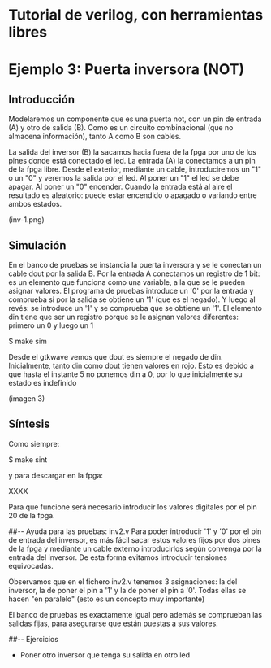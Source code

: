 Tutorial de verilog, con herramientas libres
============================================

# Ejemplo 3: Puerta inversora (NOT)

## Introducción

  Modelaremos un componente que es una puerta not, con un pin de entrada (A) y otro de salida (B). Como es un circuito combinacional (que no almacena información), tanto A como B son cables.

 La salida del inversor (B) la sacamos hacia fuera de la fpga por uno de los pines donde está conectado el led. La entrada (A) la conectamos a un pin de la fpga libre. Desde el exterior, mediante un cable, introduciremos un "1" o un "0" y veremos la salida por el led. Al poner un "1" el led se debe apagar. Al poner un "0" encender. Cuando la entrada está al aire el resultado es aleatorio: puede estar encendido o apagado o variando entre ambos estados.
 
(inv-1.png)

## Simulación

En el banco de pruebas se instancia la puerta inversora y se le conectan un cable dout por la salida B. Por la entrada A conectamos un registro de 1 bit: es un elemento que funciona como una variable, a la que se le pueden asignar valores. El programa de pruebas introduce un '0' por la entrada y comprueba si por la salida se obtiene un '1' (que es el negado). Y luego al revés: se introduce un '1' y se comprueba que se obtiene un '1'.  El elemento din tiene que ser un registro porque se le asignan valores diferentes: primero un 0 y luego un 1

$ make sim

Desde el gtkwave vemos que dout es siempre el negado de din. Inicialmente, tanto din como dout tienen valores en rojo. Esto es debido a que hasta el instante 5 no ponemos din a 0, por lo que inicialmente su estado es indefinido

(imagen 3)

## Síntesis

Como siempre:

$ make sint

y para descargar en la fpga:

XXXX

Para que funcione será necesario introducir los valores digitales por el pin 20 de la fpga.


##-- Ayuda para las pruebas: inv2.v
Para poder introducir '1' y '0' por el pin de entrada del inversor, es más fácil sacar estos valores fijos por dos pines de la fpga y mediante un cable externo introducirlos según convenga por la entrada del inversor. De esta forma evitamos introducir tensiones equivocadas.

Observamos que en el fichero inv2.v tenemos 3 asignaciones: la del inversor, la de poner el pin a '1' y la de poner el pin a '0'. Todas ellas se hacen "en paralelo" (esto es un concepto muy importante)

El banco de pruebas es exactamente igual pero además se comprueban las salidas fijas, para asegurarse que están puestas a sus valores.



##-- Ejercicios

* Poner otro inversor que tenga su salida en otro led




